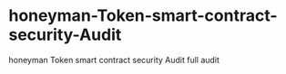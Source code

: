 # honeyman-Token-smart-contract-security-Audit
honeyman Token smart contract security Audit full audit
